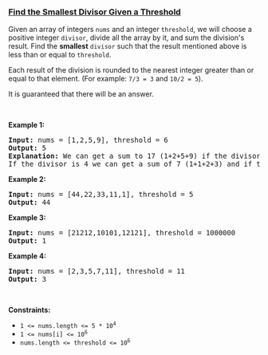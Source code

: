 ### [Find the Smallest Divisor Given a Threshold](https://leetcode.com/problems/find-the-smallest-divisor-given-a-threshold)

<p>Given an array of integers <code>nums</code> and an integer <code>threshold</code>, we will choose a positive integer <code>divisor</code>, divide all the array by it, and sum the division&#39;s result. Find the <strong>smallest</strong> <code>divisor</code> such that the result mentioned above is less than or equal to <code>threshold</code>.</p>

<p>Each result of the division is rounded to the nearest integer greater than or equal to that element. (For example: <code>7/3 = 3</code> and <code>10/2 = 5</code>).</p>

<p>It is guaranteed that there will be an answer.</p>

<p>&nbsp;</p>
<p><strong>Example 1:</strong></p>

<pre>
<strong>Input:</strong> nums = [1,2,5,9], threshold = 6
<strong>Output:</strong> 5
<strong>Explanation:</strong> We can get a sum to 17 (1+2+5+9) if the divisor is 1. 
If the divisor is 4 we can get a sum of 7 (1+1+2+3) and if the divisor is 5 the sum will be 5 (1+1+1+2). 
</pre>

<p><strong>Example 2:</strong></p>

<pre>
<strong>Input:</strong> nums = [44,22,33,11,1], threshold = 5
<strong>Output:</strong> 44
</pre>

<p><strong>Example 3:</strong></p>

<pre>
<strong>Input:</strong> nums = [21212,10101,12121], threshold = 1000000
<strong>Output:</strong> 1
</pre>

<p><strong>Example 4:</strong></p>

<pre>
<strong>Input:</strong> nums = [2,3,5,7,11], threshold = 11
<strong>Output:</strong> 3
</pre>

<p>&nbsp;</p>
<p><strong>Constraints:</strong></p>

<ul>
	<li><code>1 &lt;= nums.length &lt;= 5 * 10<sup>4</sup></code></li>
	<li><code>1 &lt;= nums[i] &lt;= 10<sup>6</sup></code></li>
	<li><code>nums.length &lt;= threshold &lt;= 10<sup>6</sup></code></li>
</ul>
